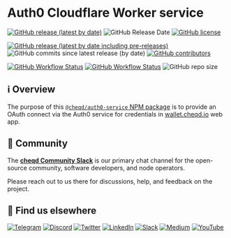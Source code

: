 # Auth0 Cloudflare Worker service

[![GitHub release (latest by date)](https://img.shields.io/github/v/release/cheqd/auth0-service?color=green&label=stable%20release&style=flat-square)](https://github.com/cheqd/auth0-service/releases/latest) ![GitHub Release Date](https://img.shields.io/github/release-date/cheqd/auth0-service?color=green&style=flat-square) [![GitHub license](https://img.shields.io/github/license/cheqd/auth0-service?color=blue&style=flat-square)](https://github.com/cheqd/auth0-service/blob/main/LICENSE)

[![GitHub release (latest by date including pre-releases)](https://img.shields.io/github/v/release/cheqd/auth0-service?include_prereleases&label=dev%20release&style=flat-square)](https://github.com/cheqd/auth0-service/releases/) ![GitHub commits since latest release (by date)](https://img.shields.io/github/commits-since/cheqd/auth0-service/latest?style=flat-square) [![GitHub contributors](https://img.shields.io/github/contributors/cheqd/auth0-service?label=contributors%20%E2%9D%A4%EF%B8%8F&style=flat-square)](https://github.com/cheqd/auth0-service/graphs/contributors)

[![GitHub Workflow Status](https://img.shields.io/github/workflow/status/cheqd/auth0-service/Workflow%20Dispatch?label=workflows&style=flat-square)](https://github.com/cheqd/auth0-service/actions/workflows/dispatch.yml) [![GitHub Workflow Status](https://img.shields.io/github/workflow/status/cheqd/auth0-service/CodeQL?label=CodeQL&style=flat-square)](https://github.com/cheqd/auth0-service/actions/workflows/codeql.yml) ![GitHub repo size](https://img.shields.io/github/repo-size/cheqd/auth0-service?style=flat-square)

## ℹ️ Overview

The purpose of this [`@cheqd/auth0-service` NPM package](https://www.npmjs.com/package/@cheqd/auth0-service) is to provide an OAuth connect via the Auth0 service for credentials in [wallet.cheqd.io](https://wallet.cheqd.io) web app.

## 💬 Community

The [**cheqd Community Slack**](http://cheqd.link/join-cheqd-slack) is our primary chat channel for the open-source community, software developers, and node operators.

Please reach out to us there for discussions, help, and feedback on the project.

## 🙋 Find us elsewhere

[![Telegram](https://img.shields.io/badge/Telegram-2CA5E0?style=for-the-badge\&logo=telegram\&logoColor=white)](https://t.me/cheqd) [![Discord](https://img.shields.io/badge/Discord-7289DA?style=for-the-badge\&logo=discord\&logoColor=white)](http://cheqd.link/discord-github) [![Twitter](https://img.shields.io/badge/Twitter-1DA1F2?style=for-the-badge\&logo=twitter\&logoColor=white)](https://twitter.com/intent/follow?screen\_name=cheqd\_io) [![LinkedIn](https://img.shields.io/badge/LinkedIn-0077B5?style=for-the-badge\&logo=linkedin\&logoColor=white)](http://cheqd.link/linkedin) [![Slack](https://img.shields.io/badge/Slack-4A154B?style=for-the-badge\&logo=slack\&logoColor=white)](http://cheqd.link/join-cheqd-slack) [![Medium](https://img.shields.io/badge/Medium-12100E?style=for-the-badge\&logo=medium\&logoColor=white)](https://blog.cheqd.io) [![YouTube](https://img.shields.io/badge/YouTube-FF0000?style=for-the-badge\&logo=youtube\&logoColor=white)](https://www.youtube.com/channel/UCBUGvvH6t3BAYo5u41hJPzw/)
